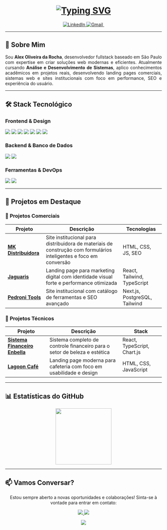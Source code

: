 
<h1 align="center"> 
  <a href="https://git.io/typing-svg">
   <img src="https://readme-typing-svg.demolab.com?font=Fira+Code&pause=800&width=265&lines=Alex+Oliveira+da+Rocha;Desenvolvedor+Full+Stack;Analista+de+sistemas" alt="Typing SVG"  />
  </a>
</h1>

<p align="center">
  <a href="https://www.linkedin.com/in/alex-oliveira-da-rocha-09645b2b7/">
    <img src="https://img.shields.io/badge/LinkedIn-0077B5?style=for-the-badge&logo=linkedin&logoColor=white" alt="LinkedIn" />
  </a>
  <a href="mailto:alexoliveirarocha2006@gmail.com">
    <img src="https://img.shields.io/badge/Gmail-D14836?style=for-the-badge&logo=gmail&logoColor=white" alt="Gmail" />
  </a>
  <a href="https://github.com/ALexOlRocha">
    <img src="https://img.shields.io/badge/GitHub-100000?style=for-the-badge&logo=github&logoColor=white" alt GitHub" />
  </a>
</p>

---

## 🚀 Sobre Mim

<p align="justify">
Sou <strong>Alex Oliveira da Rocha</strong>, desenvolvedor fullstack baseado em São Paulo com expertise em criar soluções web modernas e eficientes. Atualmente cursando <strong>Análise e Desenvolvimento de Sistemas</strong>, aplico conhecimentos acadêmicos em projetos reais, desenvolvendo landing pages comerciais, sistemas web e sites institucionais com foco em performance, SEO e experiência do usuário.
</p>

---

## 🛠️ Stack Tecnológico

### **Frontend & Design**
<p>
  <img src="https://img.shields.io/badge/HTML5-E34F26?style=for-the-badge&logo=html5&logoColor=white" />
  <img src="https://img.shields.io/badge/CSS3-1572B6?style=for-the-badge&logo=css3&logoColor=white" />
  <img src="https://img.shields.io/badge/JavaScript-F7DF1E?style=for-the-badge&logo=javascript&logoColor=black" />
  <img src="https://img.shields.io/badge/TypeScript-007ACC?style=for-the-badge&logo=typescript&logoColor=white" />
  <img src="https://img.shields.io/badge/React-20232A?style=for-the-badge&logo=react&logoColor=61DAFB" />
  <img src="https://img.shields.io/badge/Next.js-000000?style=for-the-badge&logo=nextdotjs&logoColor=white" />
  <img src="https://img.shields.io/badge/Tailwind_CSS-38B2AC?style=for-the-badge&logo=tailwind-css&logoColor=white" />
</p>

### **Backend & Banco de Dados**
<p>
  <img src="https://img.shields.io/badge/Node.js-339933?style=for-the-badge&logo=nodedotjs&logoColor=white" />
  <img src="https://img.shields.io/badge/PostgreSQL-316192?style=for-the-badge&logo=postgresql&logoColor=white" />
</p>

### **Ferramentas & DevOps**
<p>
  <img src="https://img.shields.io/badge/Git-F05032?style=for-the-badge&logo=git&logoColor=white" />
  <img src="https://img.shields.io/badge/GitHub-100000?style=for-the-badge&logo=github&logoColor=white" />
</p>

---

## 💼 Projetos em Destaque

### 🏢 **Projetos Comerciais**
| Projeto | Descrição | Tecnologias |
|---------|-----------|-------------|
| **[MK Distribuidora](https://www.mkdistribuidora.com/)** | Site institucional para distribuidora de materiais de construção com formulários inteligentes e foco em conversão | HTML, CSS, JS, SEO |
| **[Jaguaris](https://www.jaguaris.com.br/)** | Landing page para marketing digital com identidade visual forte e performance otimizada | React, Tailwind, TypeScript |
| **[Pedroni Tools](https://www.pedronitools.com.br/)** | Site institucional com catálogo de ferramentas e SEO avançado | Next.js, PostgreSQL, Tailwind |

### 🔧 **Projetos Técnicos**
| Projeto | Descrição | Stack |
|---------|-----------|-------|
| **[Sistema Financeiro Enbella](https://alexolrocha.github.io/Controle-Financeiro-Enbella/)** | Sistema completo de controle financeiro para o setor de beleza e estética | React, TypeScript, Chart.js |
| **[Lagoon Café](https://github.com/ALexOlRocha/Lagoon-Cafe)** | Landing page moderna para cafeteria com foco em usabilidade e design | HTML, CSS, JavaScript |

---

## 📊 Estatísticas do GitHub

<p align="center">

  <img height="180em" src="https://github-readme-stats.vercel.app/api/top-langs/?username=ALexOlRocha&layout=compact&langs_count=8&theme=radical" />
</p>

---

## 📫 Vamos Conversar?

<p align="center">
  Estou sempre aberto a novas oportunidades e colaborações! Sinta-se à vontade para entrar em contato:
</p>

<p align="center">
  <a href="mailto:alexoliveirarocha2006@gmail.com">
    <img src="https://img.shields.io/badge/Email-Me%20envie%20um%20email!-D14836?style=for-the-badge&logo=gmail&logoColor=white" />
  </a>
  <a href="https://www.linkedin.com/in/alex-oliveira-da-rocha-09645b2b7/">
    <img src="https://img.shields.io/badge/LinkedIn-Conecte--se%20comigo!-0077B5?style=for-the-badge&logo=linkedin&logoColor=white" />
  </a>
</p>

<p align="center">
  <img src="https://capsule-render.vercel.app/api?type=waving&color=0a2f58&height=100&section=footer"/>
</p>
